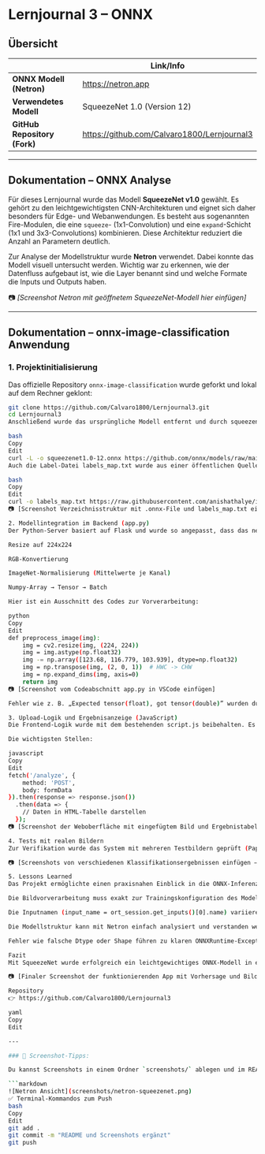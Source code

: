 # Lernjournal 3 – ONNX

## Übersicht

|                               | Link/Info                                                  |
|-------------------------------|------------------------------------------------------------|
| **ONNX Modell (Netron)**      | https://netron.app                                         |
| **Verwendetes Modell**        | SqueezeNet 1.0 (Version 12)                                |
| **GitHub Repository (Fork)**  | https://github.com/Calvaro1800/Lernjournal3               |

---

## Dokumentation – ONNX Analyse

Für dieses Lernjournal wurde das Modell **SqueezeNet v1.0** gewählt. Es gehört zu den leichtgewichtigsten CNN-Architekturen und eignet sich daher besonders für Edge- und Webanwendungen. Es besteht aus sogenannten Fire-Modulen, die eine `squeeze`- (1x1-Convolution) und eine `expand`-Schicht (1x1 und 3x3-Convolutions) kombinieren. Diese Architektur reduziert die Anzahl an Parametern deutlich.

Zur Analyse der Modellstruktur wurde **Netron** verwendet. Dabei konnte das Modell visuell untersucht werden. Wichtig war zu erkennen, wie der Datenfluss aufgebaut ist, wie die Layer benannt sind und welche Formate die Inputs und Outputs haben.

📷 *[Screenshot Netron mit geöffnetem SqueezeNet-Modell hier einfügen]*

---

## Dokumentation – onnx-image-classification Anwendung

### 1. Projektinitialisierung

Das offizielle Repository `onnx-image-classification` wurde geforkt und lokal auf dem Rechner geklont:

```bash
git clone https://github.com/Calvaro1800/Lernjournal3.git
cd Lernjournal3
Anschließend wurde das ursprüngliche Modell entfernt und durch squeezenet1.0-12.onnx ersetzt. Die Datei wurde aus dem ONNX Model Zoo heruntergeladen:

bash
Copy
Edit
curl -L -o squeezenet1.0-12.onnx https://github.com/onnx/models/raw/main/vision/classification/squeezenet/model/squeezenet1.0-12.onnx
Auch die Label-Datei labels_map.txt wurde aus einer öffentlichen Quelle ergänzt:

bash
Copy
Edit
curl -o labels_map.txt https://raw.githubusercontent.com/anishathalye/imagenet-simple-labels/master/imagenet-simple-labels.json
📷 [Screenshot Verzeichnisstruktur mit .onnx-File und labels_map.txt einfügen]

2. Modellintegration im Backend (app.py)
Der Python-Server basiert auf Flask und wurde so angepasst, dass das neue Modell verwendet werden kann. Der Modellname in der InferenceSession() wurde auf SqueezeNet gesetzt. Außerdem wurde die Bildvorverarbeitung angepasst:

Resize auf 224x224

RGB-Konvertierung

ImageNet-Normalisierung (Mittelwerte je Kanal)

Numpy-Array → Tensor → Batch

Hier ist ein Ausschnitt des Codes zur Vorverarbeitung:

python
Copy
Edit
def preprocess_image(img):
    img = cv2.resize(img, (224, 224))
    img = img.astype(np.float32)
    img -= np.array([123.68, 116.779, 103.939], dtype=np.float32)
    img = np.transpose(img, (2, 0, 1))  # HWC -> CHW
    img = np.expand_dims(img, axis=0)
    return img
📷 [Screenshot vom Codeabschnitt app.py in VSCode einfügen]

Fehler wie z. B. „Expected tensor(float), got tensor(double)” wurden durch korrektes astype(np.float32) behoben.

3. Upload-Logik und Ergebnisanzeige (JavaScript)
Die Frontend-Logik wurde mit dem bestehenden script.js beibehalten. Es wird geprüft, ob genau eine Bilddatei hochgeladen wurde. Dann wird das Bild via fetch an /analyze gesendet und die JSON-Antwort in eine Tabelle mit Top-5-Ergebnissen umgewandelt.

Die wichtigsten Stellen:

javascript
Copy
Edit
fetch('/analyze', {
    method: 'POST',
    body: formData
}).then(response => response.json())
  .then(data => {
    // Daten in HTML-Tabelle darstellen
  });
📷 [Screenshot der Weboberfläche mit eingefügtem Bild und Ergebnistabelle einfügen]

4. Tests mit realen Bildern
Zur Verifikation wurde das System mit mehreren Testbildern geprüft (Papagei, Kirche, etc.). Je nach Qualität und Ausschnitt war das Ergebnis plausibel. Das Modell ist besonders sensitiv auf helle Farben, klare Kontraste und typisches ImageNet-Material.

📷 [Screenshots von verschiedenen Klassifikationsergebnissen einfügen – z. B. prediction auf Papagei]

5. Lessons Learned
Das Projekt ermöglichte einen praxisnahen Einblick in die ONNX-Inferenz im Webkontext. Wichtige Erkenntnisse:

Die Bildvorverarbeitung muss exakt zur Trainingskonfiguration des Modells passen

Die Inputnamen (input_name = ort_session.get_inputs()[0].name) variieren je nach Modell

Die Modellstruktur kann mit Netron einfach analysiert und verstanden werden

Fehler wie falsche Dtype oder Shape führen zu klaren ONNXRuntime-Exceptions – hilfreich für Debugging

Fazit
Mit SqueezeNet wurde erfolgreich ein leichtgewichtiges ONNX-Modell in eine Flask-basierte Webanwendung integriert. Die Ausgabe funktionierte im Frontend zuverlässig, die Klassifikationsergebnisse wurden verständlich dargestellt. Die Kombination aus Modellanalyse (Netron), Modelldownload, Python-Inferenz und Webintegration war didaktisch sinnvoll und hat mein Verständnis für Modellbereitstellung und -nutzung deutlich vertieft.

📷 [Finaler Screenshot der funktionierenden App mit Vorhersage und Bild einfügen]

Repository
👉 https://github.com/Calvaro1800/Lernjournal3

yaml
Copy
Edit

---

### 📸 Screenshot-Tipps:

Du kannst Screenshots in einem Ordner `screenshots/` ablegen und im README z. B. so referenzieren:

```markdown
![Netron Ansicht](screenshots/netron-squeezenet.png)
✅ Terminal-Kommandos zum Push
bash
Copy
Edit
git add .
git commit -m "README und Screenshots ergänzt"
git push
